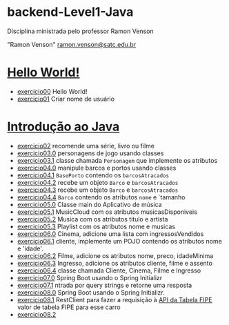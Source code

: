 # backend-Level1-Java

Disciplina ministrada pelo professor Ramon Venson

"Ramon Venson" <ramon.venson@satc.edu.br>


# [Hello World!](https://github.com/hqnicolas/backend-Level1-Java/tree/main/Hello%20World)
- [exercicio00](https://github.com/hqnicolas/backend-Level1-Java/blob/main/Hello%20World/exercicio00/src/main/java/org/example/Main.java) Hello World!
- [exercicio01](https://github.com/hqnicolas/backend-Level1-Java/blob/main/Hello%20World/exercicio01/src/main/java/org/example/Main.java) Criar nome de usuário

# [Introdução ao Java](https://github.com/hqnicolas/backend-Level1-Java/tree/main/Intro)
- [exercicio02](https://github.com/hqnicolas/backend-Level1-Java/blob/main/Intro/exercicio02/src/main/java/org/example/Main.java) recomende uma série, livro ou filme
- [exercicio03.0](https://github.com/hqnicolas/backend-Level1-Java/blob/main/Intro/exercicio03/src/main/java/org/example/Main.java) personagens de jogo usando classes
- [exercicio03.1](https://github.com/hqnicolas/backend-Level1-Java/blob/main/Intro/exercicio03/src/main/java/org/example/Personagem.java) classe chamada `Personagem` que implemente os atributos
- [exercicio04.0](https://github.com/hqnicolas/backend-Level1-Java/blob/main/Intro/exercicio04/src/main/java/org/example/Main.java) manipule barcos e portos usando classes
- [exercicio04.1](https://github.com/hqnicolas/backend-Level1-Java/blob/main/Intro/exercicio04/src/main/java/org/example/BasePorto.java) `BasePorto` contendo os `barcosAtracados`
- [exercicio04.2](https://github.com/hqnicolas/backend-Level1-Java/blob/main/Intro/exercicio04/src/main/java/org/example/PortoGrande.java) recebe um objeto `Barco` e `barcosAtracados`
- [exercicio04.3](https://github.com/hqnicolas/backend-Level1-Java/blob/main/Intro/exercicio04/src/main/java/org/example/PortoPequeno.java) recebe um objeto `Barco` e `barcosAtracados`
- [exercicio04.4](https://github.com/hqnicolas/backend-Level1-Java/blob/main/Intro/exercicio04/src/main/java/org/example/Barco.java) `Barco` contendo os atributos `nome` e `tamanho
- [exercicio05.0](https://github.com/hqnicolas/backend-Level1-Java/blob/main/Intro/exercicio05/src/main/java/org/example/Main.java) Classe main do Aplicativo de música
- [exercicio05.1](https://github.com/hqnicolas/backend-Level1-Java/blob/main/Intro/exercicio05/src/main/java/org/example/MusicCloud.java)  MusicCloud com os atributos musicasDisponiveis
- [exercicio05.2](https://github.com/hqnicolas/backend-Level1-Java/blob/main/Intro/exercicio05/src/main/java/org/example/Musica.java) Musica com os atributos titulo e artista
- [exercicio05.3](https://github.com/hqnicolas/backend-Level1-Java/blob/main/Intro/exercicio05/src/main/java/org/example/Playlist.java) Playlist com os atributos nome e musicas
- [exercicio06.0](https://github.com/hqnicolas/backend-Level1-Java/blob/main/Intro/exercicio06/src/main/java/org/example/Cinema.java) Cinema, adicione uma lista com ingressosVendidos
- [exercicio06.1](https://github.com/hqnicolas/backend-Level1-Java/blob/main/Intro/exercicio06/src/main/java/org/example/Cliente.java) cliente, implemente um POJO contendo os atributos nome e 'idade'.
- [exercicio06.2](https://github.com/hqnicolas/backend-Level1-Java/blob/main/Intro/exercicio06/src/main/java/org/example/Filme.java) Filme, adicione os atributos nome, preco, idadeMinima
- [exercicio06.3](https://github.com/hqnicolas/backend-Level1-Java/blob/main/Intro/exercicio06/src/main/java/org/example/Ingresso.java) Ingresso, adicione os atributos cliente, filme e assento
- [exercicio06.4](https://github.com/hqnicolas/backend-Level1-Java/blob/main/Intro/exercicio06/src/main/java/org/example/Main.java) classe chamada Cliente, Cinema, Filme e Ingresso
- [exercicio07.0](https://github.com/hqnicolas/backend-Level1-Java/blob/main/Intro/exercicio07/src/main/java/com/example/demo/MyController.java) Spring Boot usando o Spring Initializr
- [exercicio07.1](https://github.com/hqnicolas/backend-Level1-Java/blob/main/Intro/exercicio07/src/main/java/com/example/demo/NicolasApplication.java) ntrada por query strings e retorne uma resposta
- [exercicio08.0](https://github.com/hqnicolas/backend-Level1-Java/blob/main/Intro/exercicio08/src/main/java/com/shortener/api/ApiApplication.java) Spring Boot usando o Spring Initializr.
- [exercicio08.1](https://github.com/hqnicolas/backend-Level1-Java/blob/main/Intro/exercicio08/src/main/java/com/shortener/api/RestClient.java) RestClient para fazer a requisição à [API da Tabela FIPE](https://deividfortuna.github.io/fipe/) valor de tabela FIPE para esse carro
- [exercicio08.2](https://github.com/hqnicolas/backend-Level1-Java/blob/main/Intro/exercicio08/src/main/java/com/shortener/api/TabelaFipeController.java)
